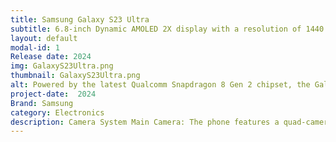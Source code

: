 ```yaml
---
title: Samsung Galaxy S23 Ultra
subtitle: 6.8-inch Dynamic AMOLED 2X display with a resolution of 1440 x 3200 pixels.
layout: default
modal-id: 1
Release date: 2024
img: GalaxyS23Ultra.png
thumbnail: GalaxyS23Ultra.png
alt: Powered by the latest Qualcomm Snapdragon 8 Gen 2 chipset, the Galaxy S23 Ultra offers top-notch performance for gaming, multitasking, and productivity.
project-date:  2024
Brand: Samsung
category: Electronics
description: Camera System Main Camera: The phone features a quad-camera setup with a 200 MP primary sensor, a 12 MP ultra-wide sensor, and two 10 MP telephoto sensors (one with 10x optical zoom and the other with 3x optical zoom). Selfie Camera: The front-facing camera is 12 MP, capable of capturing high-quality selfies and 4K video recording. Battery and Charging Battery: Equipped with a 5000 mAh battery, the Galaxy S23 Ultra supports 45W fast charging, 15W wireless charging, and 4.5W reverse wireless charging. Battery Life: The large battery combined with efficient power management offers extended usage times, even with heavy use. Software and Features Operating System: It runs on Android 13 with Samsung's One UI 5.1. Additional Features: an in-display fingerprint sensor, stereo speakers, Samsung DeX support, and S Pen integration. Connectivity 5G Support: both sub-6 and mmWave 5G. Wi-Fi and Bluetooth: It features Wi-Fi 6E and Bluetooth 5.3 
---
```

